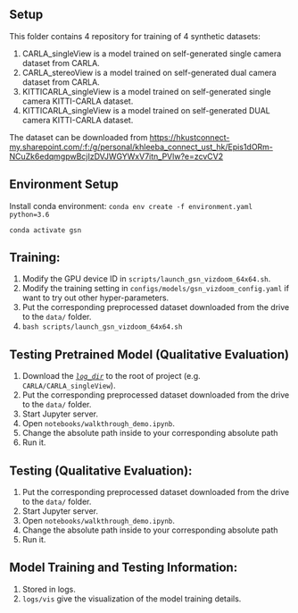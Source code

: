 ## Setup
This folder contains 4 repository for training of 4 synthetic datasets:
1.	CARLA_singleView is a model trained on self-generated single camera dataset from CARLA.
2.	CARLA_stereoView is a model trained on self-generated dual camera dataset from CARLA.
3.	KITTICARLA_singleView is a model trained on self-generated single camera KITTI-CARLA dataset.
4.	KITTICARLA_singleView is a model trained on self-generated DUAL camera KITTI-CARLA dataset.

The dataset can be downloaded from https://hkustconnect-my.sharepoint.com/:f:/g/personal/khleeba_connect_ust_hk/Epis1dORm-NCuZk6edqmgpwBcjIzDVJWGYWxV7itn_PVlw?e=zcvCV2

## Environment Setup
Install conda environment:
`conda env create -f environment.yaml python=3.6`

`conda activate gsn`

## Training:
1.	Modify the GPU device ID in `scripts/launch_gsn_vizdoom_64x64.sh`. 
2.	Modify the training setting in `configs/models/gsn_vizdoom_config.yaml` if want to try out other hyper-parameters.
3.	Put the corresponding preprocessed dataset downloaded from the drive to the `data/` folder.
4.	`bash scripts/launch_gsn_vizdoom_64x64.sh`

## Testing Pretrained Model (Qualitative Evaluation)
1.  Download the [_`log_dir`_](https://hkustconnect-my.sharepoint.com/:f:/g/personal/khleeba_connect_ust_hk/Epis1dORm-NCuZk6edqmgpwBcjIzDVJWGYWxV7itn_PVlw?e=zcvCV2) to the root of project (e.g. `CARLA/CARLA_singleView`). 
2.	Put the corresponding preprocessed dataset downloaded from the drive to the `data/` folder.
3.	Start Jupyter server. 
4.	Open `notebooks/walkthrough_demo.ipynb`.
5.	Change the absolute path inside to your corresponding absolute path
6.	Run it.

## Testing (Qualitative Evaluation):
1.	Put the corresponding preprocessed dataset downloaded from the drive to the `data/` folder.
2.	Start Jupyter server. 
3.	Open `notebooks/walkthrough_demo.ipynb`.
4.	Change the absolute path inside to your corresponding absolute path
5.	Run it.

## Model Training and Testing Information:
1.	Stored in logs.
2.	`logs/vis` give the visualization of the model training details.
